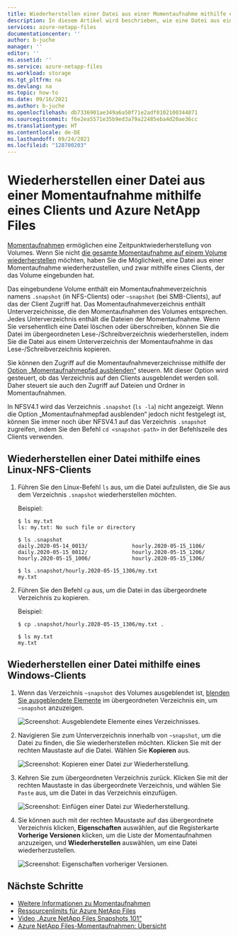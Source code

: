 ```yaml
---
title: Wiederherstellen einer Datei aus einer Momentaufnahme mithilfe eines Clients und Azure NetApp Files | Microsoft-Dokumentation
description: In diesem Artikel wird beschrieben, wie eine Datei aus einer Momentaufnahme über einen Client wiederhergestellt wird, auf dem das Volume mithilfe von Azure NetApp Files eingebunden ist.
services: azure-netapp-files
documentationcenter: ''
author: b-juche
manager: ''
editor: ''
ms.assetid: ''
ms.service: azure-netapp-files
ms.workload: storage
ms.tgt_pltfrm: na
ms.devlang: na
ms.topic: how-to
ms.date: 09/16/2021
ms.author: b-juche
ms.openlocfilehash: db7336901ae349a6a50f71e2adf0102100344871
ms.sourcegitcommit: f6e2ea5571e35b9ed3a79a22485eba4d20ae36cc
ms.translationtype: HT
ms.contentlocale: de-DE
ms.lasthandoff: 09/24/2021
ms.locfileid: "128700203"
---
```

# <a name="restore-a-file-from-a-snapshot-using-a-client-with-azure-netapp-files"></a>Wiederherstellen einer Datei aus einer Momentaufnahme mithilfe eines Clients und Azure NetApp Files

[Momentaufnahmen](snapshots-introduction.md) ermöglichen eine Zeitpunktwiederherstellung von Volumes. Wenn Sie nicht [die gesamte Momentaufnahme auf einem Volume wiederherstellen](snapshots-restore-new-volume.md) möchten, haben Sie die Möglichkeit, eine Datei aus einer Momentaufnahme wiederherzustellen, und zwar mithilfe eines Clients, der das Volume eingebunden hat.  

Das eingebundene Volume enthält ein Momentaufnahmeverzeichnis namens `.snapshot` (in NFS-Clients) oder `~snapshot` (bei SMB-Clients), auf das der Client Zugriff hat. Das Momentaufnahmeverzeichnis enthält Unterverzeichnisse, die den Momentaufnahmen des Volumes entsprechen. Jedes Unterverzeichnis enthält die Dateien der Momentaufnahme. Wenn Sie versehentlich eine Datei löschen oder überschreiben, können Sie die Datei im übergeordneten Lese-/Schreibverzeichnis wiederherstellen, indem Sie die Datei aus einem Unterverzeichnis der Momentaufnahme in das Lese-/Schreibverzeichnis kopieren. 

Sie können den Zugriff auf die Momentaufnahmeverzeichnisse mithilfe der [Option „Momentaufnahmepfad ausblenden“](snapshots-edit-hide-path.md) steuern. Mit dieser Option wird gesteuert, ob das Verzeichnis auf den Clients ausgeblendet werden soll. Daher steuert sie auch den Zugriff auf Dateien und Ordner in Momentaufnahmen.  

In NFSV4.1 wird das Verzeichnis `.snapshot` (`ls -la`) nicht angezeigt. Wenn die Option „Momentaufnahmepfad ausblenden“ jedoch nicht festgelegt ist, können Sie immer noch über NFSV4.1 auf das Verzeichnis `.snapshot` zugreifen, indem Sie den Befehl `cd <snapshot-path>` in der Befehlszeile des Clients verwenden. 

## <a name="restore-a-file-by-using-a-linux-nfs-client"></a>Wiederherstellen einer Datei mithilfe eines Linux-NFS-Clients 

1. Führen Sie den Linux-Befehl `ls` aus, um die Datei aufzulisten, die Sie aus dem Verzeichnis `.snapshot` wiederherstellen möchten. 

    Beispiel:

    `$ ls my.txt`   
    `ls: my.txt: No such file or directory`   

    `$ ls .snapshot`   
    `daily.2020-05-14_0013/              hourly.2020-05-15_1106/`   
    `daily.2020-05-15_0012/              hourly.2020-05-15_1206/`   
    `hourly.2020-05-15_1006/             hourly.2020-05-15_1306/`   

    `$ ls .snapshot/hourly.2020-05-15_1306/my.txt`   
    `my.txt`

2. Führen Sie den Befehl `cp` aus, um die Datei in das übergeordnete Verzeichnis zu kopieren.  

    Beispiel: 

    `$ cp .snapshot/hourly.2020-05-15_1306/my.txt .`   

    `$ ls my.txt`   
    `my.txt`   

## <a name="restore-a-file-by-using-a-windows-client"></a>Wiederherstellen einer Datei mithilfe eines Windows-Clients 

1. Wenn das Verzeichnis `~snapshot` des Volumes ausgeblendet ist, [blenden Sie ausgeblendete Elemente](https://support.microsoft.com/help/4028316/windows-view-hidden-files-and-folders-in-windows-10) im übergeordneten Verzeichnis ein, um `~snapshot` anzuzeigen.

    ![Screenshot: Ausgeblendete Elemente eines Verzeichnisses.](../media/azure-netapp-files/snapshot-show-hidden.png) 

2. Navigieren Sie zum Unterverzeichnis innerhalb von `~snapshot`, um die Datei zu finden, die Sie wiederherstellen möchten.  Klicken Sie mit der rechten Maustaste auf die Datei. Wählen Sie **Kopieren** aus.  

    ![Screenshot: Kopieren einer Datei zur Wiederherstellung.](../media/azure-netapp-files/snapshot-copy-file-restore.png) 

3. Kehren Sie zum übergeordneten Verzeichnis zurück. Klicken Sie mit der rechten Maustaste in das übergeordnete Verzeichnis, und wählen Sie `Paste` aus, um die Datei in das Verzeichnis einzufügen.

    ![Screenshot: Einfügen einer Datei zur Wiederherstellung.](../media/azure-netapp-files/snapshot-paste-file-restore.png) 

4. Sie können auch mit der rechten Maustaste auf das übergeordnete Verzeichnis klicken, **Eigenschaften** auswählen, auf die Registerkarte **Vorherige Versionen** klicken, um die Liste der Momentaufnahmen anzuzeigen, und **Wiederherstellen** auswählen, um eine Datei wiederherzustellen.  

    ![Screenshot: Eigenschaften vorheriger Versionen.](../media/azure-netapp-files/snapshot-properties-previous-version.png) 

## <a name="next-steps"></a>Nächste Schritte

* [Weitere Informationen zu Momentaufnahmen](snapshots-introduction.md) 
* [Ressourcenlimits für Azure NetApp Files](azure-netapp-files-resource-limits.md)
* [Video „Azure NetApp Files Snapshots 101“](https://www.youtube.com/watch?v=uxbTXhtXCkw)
* [Azure NetApp Files-Momentaufnahmen: Übersicht](https://anfcommunity.com/2021/01/31/azure-netapp-files-snapshot-overview/)